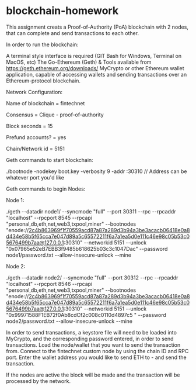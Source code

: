 # blockchain-homework

This assignment creats a Proof-of-Authority (PoA) blockchain with 2 nodes, that can complete and send transactions to each other. 

In order to run the blockchain: 

  A terminal style interface is required (GIT Bash for Windows, Terminal on MacOS, etc)
  The Go-Ethereum (Geth) & Tools available from https://geth.ethereum.org/downloads/ 
  MyCrypto or other Ethereum wallet application, capable of accessing wallets and sending 
      transactions over an Ethereum-protocol blockchain. 
      
Network Configuration:

Name of blockchain = fintechnet 

Consensus = Clique - proof-of-authority 

Block seconds = 15

Prefund accounts? = yes

Chain/Network id = 5151
  
  
  
Geth commands to start blockchain:

  ./bootnode -nodekey boot.key -verbosity 9 -addr :30310     // Address can be whatever port you'd like 
  
Geth commands to begin Nodes:

Node 1: 

  ./geth --datadir node1/ --syncmode "full" --port 30311 --rpc --rpcaddr "localhost" --rpcport 8545 --rpcapi "personal,db,eth,net,web3,txpool,miner" --bootnodes "enode://2c4b863969f1f70559acd87a87a289d3b94a3be3acacb06418e0a8d434e58b5f65cca7e047d89a5c65572211f6a7a1ea5d0e111c46e98c05b53c05676499b7aa@127.0.0.1:30310" --networkid 5151 --unlock "0x07965e52eB7EBB3f9485b618625b03c3c1047Dac" --password node1/password.txt --allow-insecure-unlock --mine
  
Node 2:

  ./geth --datadir node2/ --syncmode "full" --port 30312 --rpc --rpcaddr "localhost" --rpcport 8546 --rpcapi "personal,db,eth,net,web3,txpool,miner" --bootnodes "enode://2c4b863969f1f70559acd87a87a289d3b94a3be3acacb06418e0a8d434e58b5f65cca7e047d89a5c65572211f6a7a1ea5d0e111c46e98c05b53c05676499b7aa@127.0.0.1:30310" --networkid 5151 --unlock "0x99971588F1EB72f0Ab8cdCf2c008c0110d4897c5 " --password node2/password.txt --allow-insecure-unlock --mine
  
  
  
In order to send transactions, a keystore file will need to be loaded into MyCrypto, and the corresponding password entered, in order to send transactions. Load the node/wallet that you want to send the transaction from. Connect to the fintechnet custom node by using the chain ID and RPC port. Enter the wallet address you would like to send ETH to - and send the transaction. 

If the nodes are active the block will be made and the transaction will be processed by the network. 
